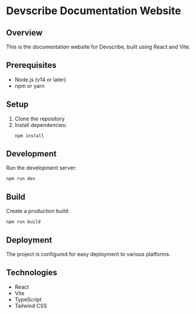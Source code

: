 # Devscribe Documentation Website

## Overview
This is the documentation website for Devscribe, built using React and Vite.

## Prerequisites
- Node.js (v14 or later)
- npm or yarn

## Setup
1. Clone the repository
2. Install dependencies:
   ```
   npm install
   ```

## Development
Run the development server:
```
npm run dev
```

## Build
Create a production build:
```
npm run build
```

## Deployment
The project is configured for easy deployment to various platforms.

## Technologies
- React
- Vite
- TypeScript
- Tailwind CSS
